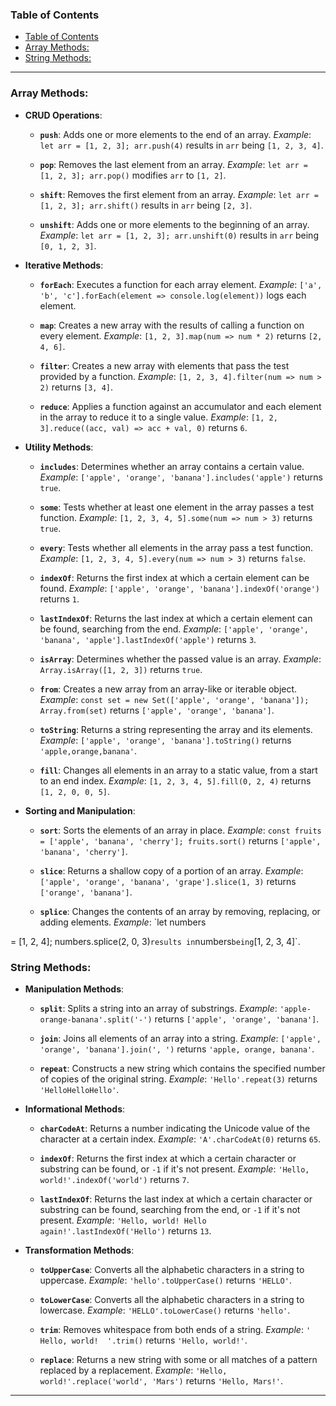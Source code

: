 ### Table of Contents

- [Table of Contents](#table-of-contents)
- [Array Methods:](#array-methods)
- [String Methods:](#string-methods)

---

### Array Methods:

- **CRUD Operations**:

  - **`push`**: Adds one or more elements to the end of an array.
    _Example_: `let arr = [1, 2, 3]; arr.push(4)` results in `arr` being `[1, 2, 3, 4]`.
  - **`pop`**: Removes the last element from an array.
    _Example_: `let arr = [1, 2, 3]; arr.pop()` modifies `arr` to `[1, 2]`.

  - **`shift`**: Removes the first element from an array.
    _Example_: `let arr = [1, 2, 3]; arr.shift()` results in `arr` being `[2, 3]`.

  - **`unshift`**: Adds one or more elements to the beginning of an array.
    _Example_: `let arr = [1, 2, 3]; arr.unshift(0)` results in `arr` being `[0, 1, 2, 3]`.

- **Iterative Methods**:

  - **`forEach`**: Executes a function for each array element.
    _Example_: `['a', 'b', 'c'].forEach(element => console.log(element))` logs each element.

  - **`map`**: Creates a new array with the results of calling a function on every element.
    _Example_: `[1, 2, 3].map(num => num * 2)` returns `[2, 4, 6]`.

  - **`filter`**: Creates a new array with elements that pass the test provided by a function.
    _Example_: `[1, 2, 3, 4].filter(num => num > 2)` returns `[3, 4]`.

  - **`reduce`**: Applies a function against an accumulator and each element in the array to reduce it to a single value.
    _Example_: `[1, 2, 3].reduce((acc, val) => acc + val, 0)` returns `6`.

- **Utility Methods**:

  - **`includes`**: Determines whether an array contains a certain value.
    _Example_: `['apple', 'orange', 'banana'].includes('apple')` returns `true`.

  - **`some`**: Tests whether at least one element in the array passes a test function.
    _Example_: `[1, 2, 3, 4, 5].some(num => num > 3)` returns `true`.

  - **`every`**: Tests whether all elements in the array pass a test function.
    _Example_: `[1, 2, 3, 4, 5].every(num => num > 3)` returns `false`.

  - **`indexOf`**: Returns the first index at which a certain element can be found.
    _Example_: `['apple', 'orange', 'banana'].indexOf('orange')` returns `1`.

  - **`lastIndexOf`**: Returns the last index at which a certain element can be found, searching from the end.
    _Example_: `['apple', 'orange', 'banana', 'apple'].lastIndexOf('apple')` returns `3`.

  - **`isArray`**: Determines whether the passed value is an array.
    _Example_: `Array.isArray([1, 2, 3])` returns `true`.

  - **`from`**: Creates a new array from an array-like or iterable object.
    _Example_: `const set = new Set(['apple', 'orange', 'banana']); Array.from(set)` returns `['apple', 'orange', 'banana']`.

  - **`toString`**: Returns a string representing the array and its elements.
    _Example_: `['apple', 'orange', 'banana'].toString()` returns `'apple,orange,banana'`.

  - **`fill`**: Changes all elements in an array to a static value, from a start to an end index.
    _Example_: `[1, 2, 3, 4, 5].fill(0, 2, 4)` returns `[1, 2, 0, 0, 5]`.

- **Sorting and Manipulation**:

  - **`sort`**: Sorts the elements of an array in place.
    _Example_: `const fruits = ['apple', 'banana', 'cherry']; fruits.sort()` returns `['apple', 'banana', 'cherry']`.

  - **`slice`**: Returns a shallow copy of a portion of an array.
    _Example_: `['apple', 'orange', 'banana', 'grape'].slice(1, 3)` returns `['orange', 'banana']`.

  - **`splice`**: Changes the contents of an array by removing, replacing, or adding elements.
    _Example_: `let numbers

= [1, 2, 4]; numbers.splice(2, 0, 3)`results in`numbers`being`[1, 2, 3, 4]`.

### String Methods:

- **Manipulation Methods**:

  - **`split`**: Splits a string into an array of substrings.
    _Example_: `'apple-orange-banana'.split('-')` returns `['apple', 'orange', 'banana']`.

  - **`join`**: Joins all elements of an array into a string.
    _Example_: `['apple', 'orange', 'banana'].join(', ')` returns `'apple, orange, banana'`.

  - **`repeat`**: Constructs a new string which contains the specified number of copies of the original string.
    _Example_: `'Hello'.repeat(3)` returns `'HelloHelloHello'`.

- **Informational Methods**:

  - **`charCodeAt`**: Returns a number indicating the Unicode value of the character at a certain index.
    _Example_: `'A'.charCodeAt(0)` returns `65`.

  - **`indexOf`**: Returns the first index at which a certain character or substring can be found, or `-1` if it's not present.
    _Example_: `'Hello, world!'.indexOf('world')` returns `7`.

  - **`lastIndexOf`**: Returns the last index at which a certain character or substring can be found, searching from the end, or `-1` if it's not present.
    _Example_: `'Hello, world! Hello again!'.lastIndexOf('Hello')` returns `13`.

- **Transformation Methods**:

  - **`toUpperCase`**: Converts all the alphabetic characters in a string to uppercase.
    _Example_: `'hello'.toUpperCase()` returns `'HELLO'`.

  - **`toLowerCase`**: Converts all the alphabetic characters in a string to lowercase.
    _Example_: `'HELLO'.toLowerCase()` returns `'hello'`.

  - **`trim`**: Removes whitespace from both ends of a string.
    _Example_: `'  Hello, world!  '.trim()` returns `'Hello, world!'`.

  - **`replace`**: Returns a new string with some or all matches of a pattern replaced by a replacement.
    _Example_: `'Hello, world!'.replace('world', 'Mars')` returns `'Hello, Mars!'`.

---
